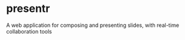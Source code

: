 # presentr
A web application for composing and presenting slides, with real-time collaboration tools
